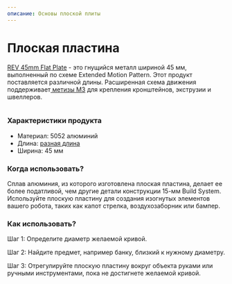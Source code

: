 ```yaml
---
описание: Основы плоской плиты
---
```


# Плоская пластина

[REV 45mm Flat Plate](https://www.revrobotics.com/competition/ftc/structure/channel/) - это гнущийся металл шириной 45 мм, выполненный по схеме Extended Motion Pattern. Этот продукт поставляется различной длины. Расширенная схема движения поддерживает[ метизы M3](https://www.revrobotics.com/ftc/hardware/fasteners/) для крепления кронштейнов, экструзии и швеллеров.

<figure><img src="https://2589213514-files.gitbook.io/~/files/v0/b/gitbook-legacy-files/o/assets%2F-M5yw0n8IneF5-9ybLjT%2F-MBkHxh52O4mMCVSgPrO%2F-MBkI65d8NPzqk3K4vAI%2FFlat%20Plate%20Pinout.png?alt=media&#x26;token=5ec671f3-c63f-45ee-a555-8b67723ade07" alt=""><figcaption></figcaption></figure>

### Характеристики продукта

* Материал: 5052 алюминий
* Длина: [разная длина](https://www.revrobotics.com/competition/ftc/structure/channel/)
* Ширина: 45 мм

### Когда использовать?

Сплав алюминия, из которого изготовлена плоская пластина, делает ее более податливой, чем другие детали конструкции 15-мм Build System. Используйте плоскую пластину для создания изогнутых элементов вашего робота, таких как капот стрелка, воздухозаборник или бампер.

### Как использовать?

Шаг 1: Определите диаметр желаемой кривой.

Шаг 2: Найдите предмет, например банку, близкий к нужному диаметру.

Шаг 3: Отрегулируйте плоскую пластину вокруг объекта руками или ручными инструментами, пока не достигнете желаемой кривой.
